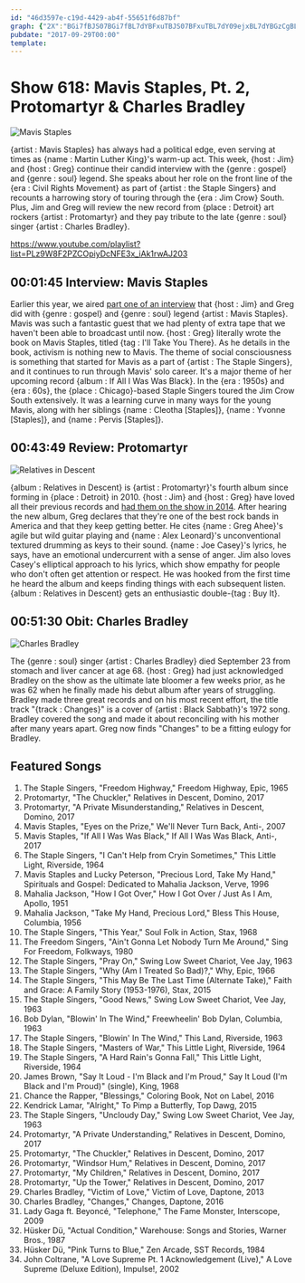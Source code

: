 ```yaml
---
id: "46d3597e-c19d-4429-ab4f-55651f6d87bf"
graph: {"2X":"BGi7fBJS07BGi7fBL7dYBFxuTBJS07BFxuTBL7dY09ejxBL7dYBGzCgBL7dYBL7dYMOJ5zBJS07BL7dYBGzCgBHm1GBBAFtBJS07BFUAjBJS07BJS07kmxOZBJS07MOJ5z","211":"BI11CGJNRTBFc1JGJNRTBLfAXGJNRTGJNRTS5irs97qipX6cfd97qipBHm1G","2DU":"BE3CPBFxuTBE3CPBNAh31oM9tBNAh3"}
pubdate: "2017-09-29T00:00"
template: 
---
```






# Show 618: Mavis Staples, Pt. 2, Protomartyr & Charles Bradley

![Mavis Staples](https://static.soundopinions.org/images/2017/mavisstaplespt2_web.jpg)

{artist : Mavis Staples} has always had a political edge, even serving at times as {name : Martin Luther King}'s warm-up act. This week, {host : Jim} and {host : Greg} continue their candid interview with the {genre : gospel} and {genre : soul} legend. She speaks about her role on the front line of the {era : Civil Rights Movement} as part of {artist : the Staple Singers} and recounts a harrowing story of touring through the {era : Jim Crow} South. Plus, Jim and Greg will review the new record from {place : Detroit} art rockers {artist : Protomartyr} and they pay tribute to the late {genre : soul} singer {artist : Charles Bradley}.

https://www.youtube.com/playlist?list=PLz9W8F2PZCOpiyDcNFE3x_iAk1rwAJ203



## 00:01:45 Interview: Mavis Staples

Earlier this year, we aired [part one of an interview](/show/593/) that {host : Jim} and Greg did with {genre : gospel} and {genre : soul} legend {artist : Mavis Staples}. Mavis was such a fantastic guest that we had plenty of extra tape that we haven't been able to broadcast until now. {host : Greg} literally wrote the book on Mavis Staples, titled {tag : I'll Take You There}. As he details in the book, activism is nothing new to Mavis. The theme of social consciousness is something that started for Mavis as a part of {artist : The Staple Singers}, and it continues to run through Mavis' solo career. It's a major theme of her upcoming record {album : If All I Was Was Black}. In the {era : 1950s} and {era : 60s}, the {place : Chicago}-based Staple Singers toured the Jim Crow South extensively. It was a learning curve in many ways for the young Mavis, along with her siblings {name : Cleotha [Staples]}, {name : Yvonne [Staples]}, and {name : Pervis [Staples]}.



## 00:43:49 Review: Protomartyr

![Relatives in Descent](https://static.soundopinions.org/assets/618/2110.jpg)

{album : Relatives in Descent} is {artist : Protomartyr}'s fourth album since forming in {place : Detroit} in 2010. {host : Jim} and {host : Greg} have loved all their previous records and [had them on the show in 2014](/show/470/#protomartyr). After hearing the new album, Greg declares that they're one of the best rock bands in America and that they keep getting better. He cites {name : Greg Ahee}'s agile but wild guitar playing and {name : Alex Leonard}'s unconventional textured drumming as keys to their sound. {name : Joe Casey}'s lyrics, he says, have an emotional undercurrent with a sense of anger. Jim also loves Casey's elliptical approach to his lyrics, which show empathy for people who don't often get attention or respect. He was hooked from the first time he heard the album and keeps finding things with each subsequent listen. {album : Relatives in Descent} gets an enthusiastic double-{tag : Buy It}.



## 00:51:30 Obit: Charles Bradley

![Charles Bradley](https://static.soundopinions.org/assets/618/2DU0.jpg)

The {genre : soul} singer {artist : Charles Bradley} died September 23 from stomach and liver cancer at age 68. {host : Greg} had just acknowledged Bradley on the show as the ultimate late bloomer a few weeks prior, as he was 62 when he finally made his debut album after years of struggling. Bradley made three great records and on his most recent effort, the title track "{track : Changes}" is a cover of {artist : Black Sabbath}'s 1972 song. Bradley covered the song and made it about reconciling with his mother after many years apart. Greg now finds "Changes" to be a fitting eulogy for Bradley.



## Featured Songs

1. The Staple Singers, "Freedom Highway," Freedom Highway, Epic, 1965
2. Protomartyr, "The Chuckler," Relatives in Descent, Domino, 2017
3. Protomartyr, "A Private Misunderstanding," Relatives in Descent, Domino, 2017
4. Mavis Staples, "Eyes on the Prize," We'll Never Turn Back, Anti-, 2007
5. Mavis Staples, "If All I Was Was Black," If All I Was Was Black, Anti-, 2017
6. The Staple Singers, "I Can't Help from Cryin Sometimes," This Little Light, Riverside, 1964
7. Mavis Staples and Lucky Peterson, "Precious Lord, Take My Hand," Spirituals and Gospel: Dedicated to Mahalia Jackson, Verve, 1996
8. Mahalia Jackson, "How I Got Over," How I Got Over / Just As I Am, Apollo, 1951
9. Mahalia Jackson, "Take My Hand, Precious Lord," Bless This House, Columbia, 1956
10. The Staple Singers, "This Year," Soul Folk in Action, Stax, 1968
11. The Freedom Singers, "Ain't Gonna Let Nobody Turn Me Around," Sing For Freedom, Folkways, 1980
12. The Staple Singers, "Pray On," Swing Low Sweet Chariot, Vee Jay, 1963
13. The Staple Singers, "Why (Am I Treated So Bad)?," Why, Epic, 1966
14. The Staple Singers, "This May Be The Last Time (Alternate Take)," Faith and Grace: A Family Story (1953-1976), Stax, 2015
15. The Staple Singers, "Good News," Swing Low Sweet Chariot, Vee Jay, 1963
16. Bob Dylan, "Blowin' In The Wind," Freewheelin' Bob Dylan, Columbia, 1963
17. The Staple Singers, "Blowin' In The Wind," This Land, Riverside, 1963
18. The Staple Singers, "Masters of War," This Little Light, Riverside, 1964
19. The Staple Singers, "A Hard Rain's Gonna Fall," This Little Light, Riverside, 1964
20. James Brown, "Say It Loud - I'm Black and I'm Proud," Say It Loud (I'm Black and I'm Proud)" (single), King, 1968
21. Chance the Rapper, "Blessings," Coloring Book, Not on Label, 2016
22. Kendrick Lamar, "Alright," To Pimp a Butterfly, Top Dawg, 2015
23. The Staple Singers, "Uncloudy Day," Swing Low Sweet Chariot, Vee Jay, 1963
24. Protomartyr, "A Private Understanding," Relatives in Descent, Domino, 2017
25. Protomartyr, "The Chuckler," Relatives in Descent, Domino, 2017
26. Protomartyr, "Windsor Hum," Relatives in Descent, Domino, 2017
27. Protomartyr, "My Children," Relatives in Descent, Domino, 2017
28. Protomartyr, "Up the Tower," Relatives in Descent, Domino, 2017
29. Charles Bradley, "Victim of Love," Victim of Love, Daptone, 2013
30. Charles Bradley, "Changes," Changes, Daptone, 2016
31. Lady Gaga ft. Beyoncé, "Telephone," The Fame Monster, Interscope, 2009
32. Hüsker Dü, "Actual Condition," Warehouse: Songs and Stories, Warner Bros., 1987
33. Hüsker Dü, "Pink Turns to Blue," Zen Arcade, SST Records, 1984
34. John Coltrane, "A Love Supreme Pt. 1 Acknowledgement (Live)," A Love Supreme (Deluxe Edition), Impulse!, 2002